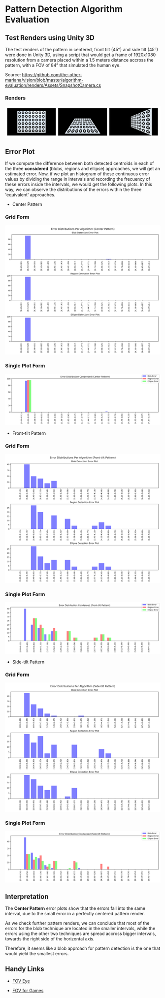 # Pattern Detection Algorithm Evaluation

## Test Renders using Unity 3D

The test renders of the pattern in centered, front tilt (45°) and side tilt (45°) were done in Unity 3D, using a script that would get a frame of 1920x1080 resolution from a camera placed within a 1.5 meters distance accross the pattern, with a FOV of 84° that simulated the human eye.

Source: https://github.com/the-other-mariana/vision/blob/master/algorithm-evaluation/renders/Assets/SnapshotCamera.cs

### Renders

![img](https://github.com/the-other-mariana/vision/blob/master/algorithm-evaluation/res/renders-preview.png?raw=true)

## Error Plot

If we compute the difference between both detected centroids in each of the three **considered** (blobs, regions and ellipse) approaches, we will get an estimated error. Now, if we plot an histogram of these continuous error values by dividing the range in intervals and recording the frecuency of these errors inside the intervals, we would get the following plots. In this way, we can observe the distributions of the errors within the three 'equivalent' approaches.

- Center Pattern

### Grid Form

![img](https://github.com/the-other-mariana/vision/blob/master/algorithm-evaluation/histograms/out/grid-center.png?raw=true)

### Single Plot Form

![img](https://github.com/the-other-mariana/vision/blob/master/algorithm-evaluation/histograms/out/condensed-center.png?raw=true)

- Front-tilt Pattern

### Grid Form

![img](https://github.com/the-other-mariana/vision/blob/master/algorithm-evaluation/histograms/out/grid-front-tilt.png?raw=true)

### Single Plot Form

![img](https://github.com/the-other-mariana/vision/blob/master/algorithm-evaluation/histograms/out/condensed-front-tilt.png?raw=true)

- Side-tilt Pattern

### Grid Form

![img](https://github.com/the-other-mariana/vision/blob/master/algorithm-evaluation/histograms/out/grid-side-tilt.png?raw=true)

### Single Plot Form

![img](https://github.com/the-other-mariana/vision/blob/master/algorithm-evaluation/histograms/out/condensed-side-tilt.png?raw=true)

## Interpretation

The **Center Pattern** error plots show that the errors fall into the same interval, due to the small error in a perfectly centered pattern render.

As we check further pattern renders, we can conclude that most of the errors for the blob technique are located in the smaller intervals, while the errors using the other two techniques are spread accross bigger intervals, towards the right side of the horizontal axis.

Therefore, it seems like a blob approach for pattern detection is the one that would yield the smallest errors.

## Handy Links

- [FOV Eye](https://petapixel.com/2012/11/17/the-camera-versus-the-human-eye/)

- [FOV for Games](https://forum.unity.com/threads/camera-setting-for-field-of-view.355424/)